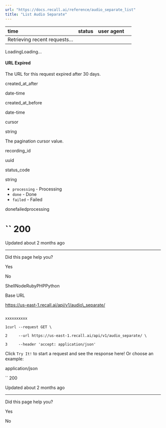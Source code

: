 ```yaml
---
url: "https://docs.recall.ai/reference/audio_separate_list"
title: "List Audio Separate"
---
```


| time | status | user agent |  |
| :-- | :-- | :-- | :-- |
| Retrieving recent requests… |

LoadingLoading…

#### URL Expired

The URL for this request expired after 30 days.

created\_at\_after

date-time

created\_at\_before

date-time

cursor

string

The pagination cursor value.

recording\_id

uuid

status\_code

string

- `processing` \- Processing
- `done` \- Done
- `failed` \- Failed

donefailedprocessing

# `` 200

Updated about 2 months ago

* * *

Did this page help you?

Yes

No

ShellNodeRubyPHPPython

Base URL

https://us-east-1.recall.ai/api/v1/audio\_separate/

```

xxxxxxxxxx

1curl --request GET \

2     --url https://us-east-1.recall.ai/api/v1/audio_separate/ \

3     --header 'accept: application/json'

```

Click `Try It!` to start a request and see the response here! Or choose an example:

application/json

`` 200

Updated about 2 months ago

* * *

Did this page help you?

Yes

No
